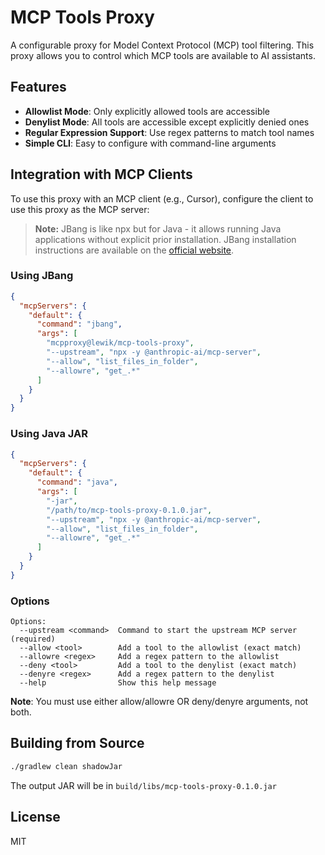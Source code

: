 # MCP Tools Proxy

A configurable proxy for Model Context Protocol (MCP) tool filtering. This proxy allows you to control which MCP tools are available to AI assistants.

## Features

- **Allowlist Mode**: Only explicitly allowed tools are accessible
- **Denylist Mode**: All tools are accessible except explicitly denied ones
- **Regular Expression Support**: Use regex patterns to match tool names
- **Simple CLI**: Easy to configure with command-line arguments


## Integration with MCP Clients

To use this proxy with an MCP client (e.g., Cursor), configure the client to use this proxy as the MCP server:

> **Note:** JBang is like npx but for Java - it allows running Java applications without explicit prior installation. JBang installation instructions are available on the [official website](https://www.jbang.dev/download/).

### Using JBang

```json
{
  "mcpServers": {
    "default": {
      "command": "jbang",
      "args": [
        "mcpproxy@lewik/mcp-tools-proxy", 
        "--upstream", "npx -y @anthropic-ai/mcp-server", 
        "--allow", "list_files_in_folder", 
        "--allowre", "get_.*"
      ]
    }
  }
}
```

### Using Java JAR

```json
{
  "mcpServers": {
    "default": {
      "command": "java",
      "args": [
        "-jar", 
        "/path/to/mcp-tools-proxy-0.1.0.jar", 
        "--upstream", "npx -y @anthropic-ai/mcp-server", 
        "--allow", "list_files_in_folder", 
        "--allowre", "get_.*"
      ]
    }
  }
}
```

### Options

```
Options:
  --upstream <command>  Command to start the upstream MCP server (required)
  --allow <tool>        Add a tool to the allowlist (exact match)
  --allowre <regex>     Add a regex pattern to the allowlist
  --deny <tool>         Add a tool to the denylist (exact match)
  --denyre <regex>      Add a regex pattern to the denylist
  --help                Show this help message
```

**Note**: You must use either allow/allowre OR deny/denyre arguments, not both.

## Building from Source

```bash
./gradlew clean shadowJar
```

The output JAR will be in `build/libs/mcp-tools-proxy-0.1.0.jar`

## License

MIT 